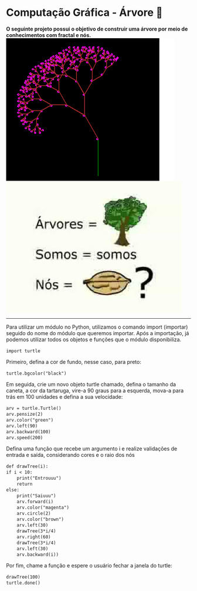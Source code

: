 # Computação Gráfica - Árvore 🌳

<f2 align = "left"> **O seguinte projeto possui o objetivo de construir uma árvore por meio de conhecimentos com fractal e nós.**</f2> 
<img src="tree.gif" align="center"/> <img src="nozes.jpeg" align="center"/>
<hr> </hr>

<p>Para utilizar um módulo no Python, utilizamos o comando import (importar) seguido do nome do módulo que queremos importar. Após a importação, já podemos utilizar todos os objetos e funções que o módulo disponibiliza.<p>   
  
    import turtle
    
<p>Primeiro, defina a cor de fundo, nesse caso, para preto:<p>   
  
    turtle.bgcolor("black")
  
<p> Em seguida, crie um novo objeto turtle chamado, defina o tamanho da caneta, a cor da tartaruga, vire-a 90 graus para a esquerda, mova-a para trás em 100 unidades e defina a sua velocidade: </p>

    arv = turtle.Turtle()
    arv.pensize(2)
    arv.color("green")
    arv.left(90)
    arv.backward(100)
    arv.speed(200)

<p> Defina uma função que recebe um argumento i e realize validações de entrada e saída, considerando cores e o raio dos nós </p>
  
    def drawTree(i):
    if i < 10:
        print("Entrouuu")
        return
    else:
        print("Saiuuu")
        arv.forward(i)
        arv.color("magenta")
        arv.circle(2)
        arv.color("brown")
        arv.left(30)
        drawTree(3*i/4)
        arv.right(60)
        drawTree(3*i/4)
        arv.left(30)
        arv.backward(i))

<p> Por fim, chame a função e espere o usuário fechar a janela do turtle:</p>

    drawTree(100)
    turtle.done()
